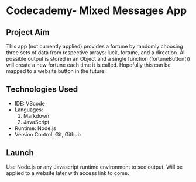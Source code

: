 # Codecademy- Mixed Messages App

## Project Aim 

This app (not currently applied) provides a fortune by randomly choosing three sets of data from respective arrays: luck, fortune, and a direction. All possible output is stored in an Object and a single function (fortuneButton())
will create a new fortune each time it is called. Hopefully this can be mapped to a website button in the future. 

## Technologies Used

- IDE: VScode
- Languages:
  1. Markdown
  2. JavaScript
- Runtime: Node.js
- Version Control: Git, Github

## Launch

Use Node.js or any Javascript runtime environment to see output. Will be applied to a website later with access link to come. 
